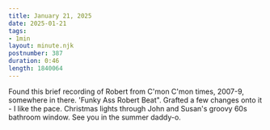 ```yaml
---
title: January 21, 2025
date: 2025-01-21
tags:
- 1min
layout: minute.njk
postnumber: 387
duration: 0:46
length: 1840064
---
```

Found this brief recording of Robert from C'mon C'mon times, 2007-9, somewhere in there. 'Funky Ass Robert Beat". Grafted a few changes onto it - I like the pace. Christmas lights through John and Susan's groovy 60s bathroom window. See you in the summer daddy-o. 